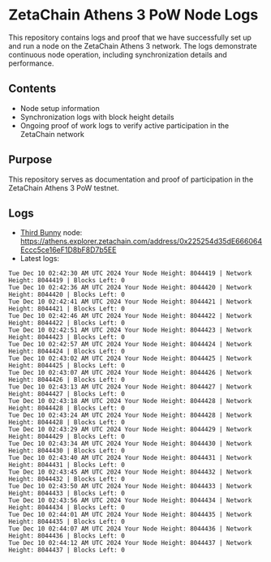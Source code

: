 # ZetaChain Athens 3 PoW Node Logs
This repository contains logs and proof that we have successfully set up and run a node on the ZetaChain Athens 3 network. The logs demonstrate continuous node operation, including synchronization details and performance.

## Contents
- Node setup information
- Synchronization logs with block height details
- Ongoing proof of work logs to verify active participation in the ZetaChain network

## Purpose
This repository serves as documentation and proof of participation in the ZetaChain Athens 3 PoW testnet.

## Logs

- [Third Bunny](https://thirdbunny.xyz/) node: https://athens.explorer.zetachain.com/address/0x225254d35dE666064Eccc5ce16eF1D8bF8D7b5EE
- Latest logs:
```
Tue Dec 10 02:42:30 AM UTC 2024 Your Node Height: 8044419 | Network Height: 8044419 | Blocks Left: 0
Tue Dec 10 02:42:36 AM UTC 2024 Your Node Height: 8044420 | Network Height: 8044420 | Blocks Left: 0
Tue Dec 10 02:42:41 AM UTC 2024 Your Node Height: 8044421 | Network Height: 8044421 | Blocks Left: 0
Tue Dec 10 02:42:46 AM UTC 2024 Your Node Height: 8044422 | Network Height: 8044422 | Blocks Left: 0
Tue Dec 10 02:42:51 AM UTC 2024 Your Node Height: 8044423 | Network Height: 8044423 | Blocks Left: 0
Tue Dec 10 02:42:57 AM UTC 2024 Your Node Height: 8044424 | Network Height: 8044424 | Blocks Left: 0
Tue Dec 10 02:43:02 AM UTC 2024 Your Node Height: 8044425 | Network Height: 8044425 | Blocks Left: 0
Tue Dec 10 02:43:07 AM UTC 2024 Your Node Height: 8044426 | Network Height: 8044426 | Blocks Left: 0
Tue Dec 10 02:43:13 AM UTC 2024 Your Node Height: 8044427 | Network Height: 8044427 | Blocks Left: 0
Tue Dec 10 02:43:18 AM UTC 2024 Your Node Height: 8044428 | Network Height: 8044428 | Blocks Left: 0
Tue Dec 10 02:43:24 AM UTC 2024 Your Node Height: 8044428 | Network Height: 8044428 | Blocks Left: 0
Tue Dec 10 02:43:29 AM UTC 2024 Your Node Height: 8044429 | Network Height: 8044429 | Blocks Left: 0
Tue Dec 10 02:43:34 AM UTC 2024 Your Node Height: 8044430 | Network Height: 8044430 | Blocks Left: 0
Tue Dec 10 02:43:40 AM UTC 2024 Your Node Height: 8044431 | Network Height: 8044431 | Blocks Left: 0
Tue Dec 10 02:43:45 AM UTC 2024 Your Node Height: 8044432 | Network Height: 8044432 | Blocks Left: 0
Tue Dec 10 02:43:50 AM UTC 2024 Your Node Height: 8044433 | Network Height: 8044433 | Blocks Left: 0
Tue Dec 10 02:43:56 AM UTC 2024 Your Node Height: 8044434 | Network Height: 8044434 | Blocks Left: 0
Tue Dec 10 02:44:01 AM UTC 2024 Your Node Height: 8044435 | Network Height: 8044435 | Blocks Left: 0
Tue Dec 10 02:44:07 AM UTC 2024 Your Node Height: 8044436 | Network Height: 8044436 | Blocks Left: 0
Tue Dec 10 02:44:12 AM UTC 2024 Your Node Height: 8044437 | Network Height: 8044437 | Blocks Left: 0
```
